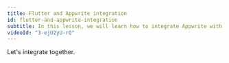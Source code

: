 ```yaml
---
title: Flutter and Appwrite integration
id: flutter-and-appwrite-integration
subtitle: In this lesson, we will learn how to integrate Appwrite with Flutter.
videoId: "3-ejU2yU-rQ"
---
```


Let's integrate together.